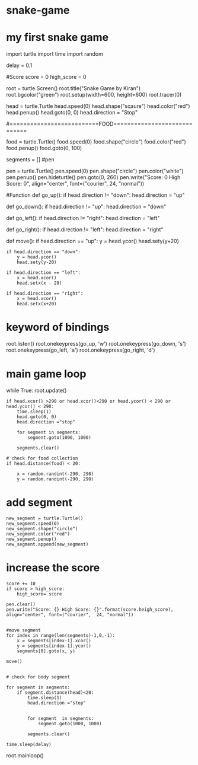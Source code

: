 # snake-game


# my first snake game

import turtle
import time
import random

delay = 0.1

#Score
score = 0
high_score = 0

root = turtle.Screen()
root.title("Snake Game by Kiran")
root.bgcolor("green")
root.setup(width=600, height=600)
root.tracer(0)

head = turtle.Turtle
head.speed(0)
head.shape("sqaure")
head.color("red")
head.penup()
head.goto(0, 0)
head.direction = "Stop"

#==========================FOOD=============================

food = turtle.Turtle()
food.speed(0)
food.shape("circle")
food.color("red")
food.penup()
food.goto(0, 100)

segments = []
#pen

pen = turtle.Turtle()
pen.speed(0)
pen.shape("circle")
pen.color("white")
pen.penup()
pen.hideturtle()
pen.goto(0, 260)
pen.write("Score: 0 High Score: 0", align="center", font=("courier", 24, "normal"))

#Function
def go_up():
    if head.direction != "down":
        head.direction = "up"

def go_down():
    if head.direction != "up":
        head.direction = "down"

def go_left():
    if head.direction != "right":
        head.direction = "left"

def go_right():
    if head.direction != "left":
        head.direction = "right"

def move():
    if head.direction == "up":
        y = head.ycor()
        head.sety(y+20)

    if head.direction == "down":
        y = head.ycor()
        head.sety(y-20)

    if head.direction == "left":
        x = head.xcor()
        head.setx(x - 20)

    if head.direction == "right":
        x = head.xcor()
        head.setx(x+20)

# keyword of bindings
root.listen()
root.onekeypress(go_up, 'w')
root.onekeypress(go_down, 's')
root.onekeypress(go_left, 'a')
root.onekeypress(go_right, 'd')

# main game loop
while True:
    root.update()

    if head.xcor() >290 or head.xcor()<290 or head.ycor() < 290 or head.ycor() < 290:
        time.sleep(1)
        head.goto(0, 0)
        head.direction ="stop"

        for segment in segments:
            segment.goto(1000, 1000)

        segments.clear()

    # check for food collection
    if head.distance(food) < 20:

        x = random.randint(-290, 290)
        y = random.randint(-290, 290)

 # add segment

    new_segment = turtle.Turtle()
    new_segment.speed(0)
    new_segment.shape("circle")
    new_segment.color("red")
    new_segment.penup()
    new_segment.append(new_segment)

 # increase the score

    score += 10
    if score > high_score:
        high_score= score

    pen.clear()
    pen.write("Score: {} High Score: {}".format(score.heigh_score), align="center", font=("courier",  24, "normal"))


    #move segment
    for index in range(len(segments)-1,0,-1):
        x = segments[index-1].xcor()
        y = segments[index-1].ycor()
        segments[0].goto(x, y)

    move()


    # check for body segment

    for segment in segments:
        if segment.distance(head)<20:
            time.sleep(1)
            head.direction ="stop"


            for segment  in segments:
                segment.goto(1000, 1000)

            segments.clear()

    time.sleep(delay)


root.mainloop()





